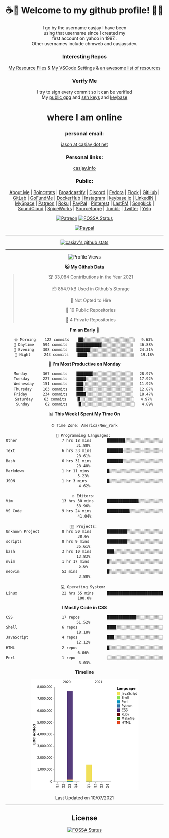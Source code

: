 <div align="center">  
  
# <strong> ☕👋 Welcome to my github profile! 👋🚀 </strong>  
  
I go by the username casjay I have been  
using that username since I created my  
first account on yahoo in 1997..  
Other usernames include chmweb and casjaysdev.  
  
### <strong> Interesting Repos </strong>  
[My Resource Files](https://github.com/casjay/resources) & 
[My VSCode Settings](https://github.com/casjay/vs-code) & 
[an awesome list of resources](https://github.com/casjay/awesome)
  
### <strong> Verify Me </strong>
I try to sign every commit so it can be verified  
My [public gpg](https://github.com/casjay/public/raw/master/jason.asc) and 
[ssh keys](https://github.com/casjay/public/raw/master/ssh_id.pub) and 
[keybase](https://keybase.io/casjay)  
  
# <strong> where I am online </strong>  
  
### <strong> personal email: </strong>  
[jason at casjay dot net](mailto:jason@casjay.net)  

### <strong> Personal links: </strong>  
[casjay.info](http://casjay.info)  
  
### <strong> Public: </strong>  
[About.Me](https://about.me/casjay) | 
[Boincstats](https://boincstats.com/en/page/profile/user/34665/) | 
[Broadcastify](http://www.radioreference.com/apps/user/?uid=184850) | 
[Discord](https://discord.gg/z2wS84v) | 
[Fedora](https://copr.fedorainfracloud.org/coprs/casjay) | 
[Flock](http://casjay.flock.com) | 
[GitHub](http://github.com/casjay) | 
[GitLab](http://gitlab.com/casjay) | 
[GoFundMe](https://www.gofundme.com/casjay) | 
[DockerHub](https://hub.docker.com/r/casjay/) | 
[Instagram](https://www.instagram.com/casjay/) | 
[keybase.io](http://keybase.io/casjay) | 
[LinkedIN](http://linkedin.com/in/casjay) | 
[MySpace](https://myspace.com/casjay) | 
[Patreon](https://www.patreon.com/casjay) | 
[Roku](https://my.roku.com/add/casjaysdev) | 
[PayPal](https://paypal.me/casjaysdev) | 
[Pinterest](https://www.pinterest.com/casjaysdev) | 
[LastFM](https://www.last.fm/user/Casjay) | 
[Songkick](https://www.songkick.com/users/casjay) | 
[SoundCloud](https://soundcloud.com/casjay) | 
[SpiceWorks](https://community.spiceworks.com/people/casjay) | 
[Sourceforge](https://sourceforge.net/u/chmweb/profile/) | 
[Tumblr](https://casjay.tumblr.com) | 
[Twitter](https://twitter.com/casjay) | 
[Yelp](https://www.yelp.com/user_details?userid=vSxaZZdqte5WhkOlsPqReQ)  
  
[![Patreon](https://img.shields.io/badge/patreon-donate-orange.svg)](https://www.patreon.com/casjay) [![FOSSA Status](https://app.fossa.com/api/projects/git%2Bgithub.com%2Fcasjay%2Fcasjay.svg?type=shield)](https://app.fossa.com/projects/git%2Bgithub.com%2Fcasjay%2Fcasjay?ref=badge_shield)

[![Paypal](https://img.shields.io/badge/Donate-PayPal-green.svg)](https://www.paypal.me/casjaysdev)  
  
---
[![casjay's github stats](https://gh-readme-stats.casjay.now.sh/api/?theme=dracula&username=casjay&show_icons=true)](https://github.com/casjay)  
  
---
<!--START_SECTION:waka-->
![Profile Views](http://img.shields.io/badge/Profile%20Views-3-blue)

**🐱 My Github Data** 

> 🏆 33,084 Contributions in the Year 2021
 > 
> 📦 854.9 kB Used in Github's Storage 
 > 
> 🚫 Not Opted to Hire
 > 
> 📜 19 Public Repositories 
 > 
> 🔑 4 Private Repositories  
 > 
**I'm an Early 🐤** 

```text
🌞 Morning    122 commits    ██░░░░░░░░░░░░░░░░░░░░░░░   9.63% 
🌆 Daytime    594 commits    ███████████░░░░░░░░░░░░░░   46.88% 
🌃 Evening    308 commits    ██████░░░░░░░░░░░░░░░░░░░   24.31% 
🌙 Night      243 commits    ████░░░░░░░░░░░░░░░░░░░░░   19.18%

```
📅 **I'm Most Productive on Monday** 

```text
Monday       367 commits    ███████░░░░░░░░░░░░░░░░░░   28.97% 
Tuesday      227 commits    ████░░░░░░░░░░░░░░░░░░░░░   17.92% 
Wednesday    151 commits    ███░░░░░░░░░░░░░░░░░░░░░░   11.92% 
Thursday     163 commits    ███░░░░░░░░░░░░░░░░░░░░░░   12.87% 
Friday       234 commits    ████░░░░░░░░░░░░░░░░░░░░░   18.47% 
Saturday     63 commits     █░░░░░░░░░░░░░░░░░░░░░░░░   4.97% 
Sunday       62 commits     █░░░░░░░░░░░░░░░░░░░░░░░░   4.89%

```


📊 **This Week I Spent My Time On** 

```text
⌚︎ Time Zone: America/New_York

💬 Programming Languages: 
Other                    7 hrs 18 mins       ████████░░░░░░░░░░░░░░░░░   31.88% 
Text                     6 hrs 33 mins       ███████░░░░░░░░░░░░░░░░░░   28.61% 
Bash                     6 hrs 31 mins       ███████░░░░░░░░░░░░░░░░░░   28.48% 
Markdown                 1 hr 11 mins        █░░░░░░░░░░░░░░░░░░░░░░░░   5.23% 
JSON                     1 hr 3 mins         █░░░░░░░░░░░░░░░░░░░░░░░░   4.62%

🔥 Editors: 
Vim                      13 hrs 30 mins      ██████████████░░░░░░░░░░░   58.96% 
VS Code                  9 hrs 24 mins       ██████████░░░░░░░░░░░░░░░   41.04%

🐱‍💻 Projects: 
Unknown Project          8 hrs 50 mins       █████████░░░░░░░░░░░░░░░░   38.6% 
scripts                  8 hrs 9 mins        █████████░░░░░░░░░░░░░░░░   35.61% 
bash                     3 hrs 10 mins       ███░░░░░░░░░░░░░░░░░░░░░░   13.83% 
nvim                     1 hr 17 mins        █░░░░░░░░░░░░░░░░░░░░░░░░   5.6% 
neovim                   53 mins             █░░░░░░░░░░░░░░░░░░░░░░░░   3.88%

💻 Operating System: 
Linux                    22 hrs 55 mins      █████████████████████████   100.0%

```

**I Mostly Code in CSS** 

```text
CSS                      17 repos            █████████████░░░░░░░░░░░░   51.52% 
Shell                    6 repos             ████░░░░░░░░░░░░░░░░░░░░░   18.18% 
JavaScript               4 repos             ███░░░░░░░░░░░░░░░░░░░░░░   12.12% 
HTML                     2 repos             █░░░░░░░░░░░░░░░░░░░░░░░░   6.06% 
Perl                     1 repo              ░░░░░░░░░░░░░░░░░░░░░░░░░   3.03%

```


**Timeline**

![Chart not found](https://raw.githubusercontent.com/casjay/casjay/master/charts/bar_graph.png) 


 Last Updated on 10/07/2021
<!--END_SECTION:waka-->
  
---

## License
[![FOSSA Status](https://app.fossa.com/api/projects/git%2Bgithub.com%2Fcasjay%2Fcasjay.svg?type=large)](https://app.fossa.com/projects/git%2Bgithub.com%2Fcasjay%2Fcasjay?ref=badge_large)

</div>  
